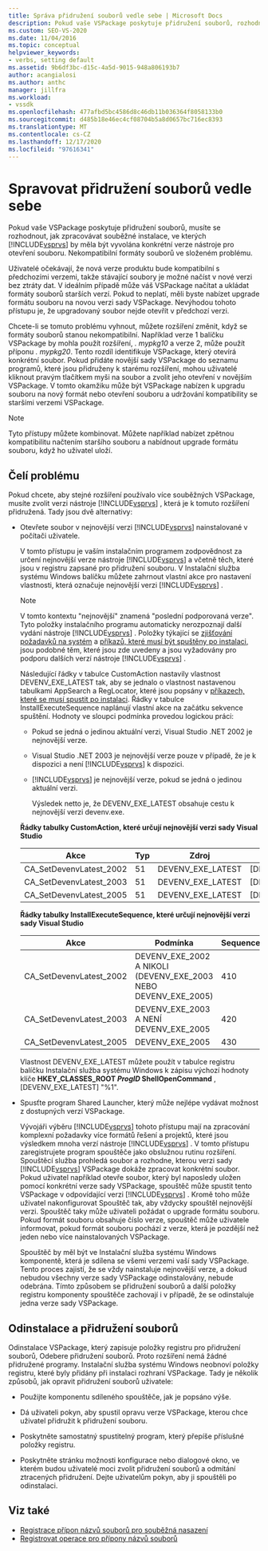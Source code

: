 ```yaml
---
title: Správa přidružení souborů vedle sebe | Microsoft Docs
description: Pokud vaše VSPackage poskytuje přidružení souborů, rozhodněte se, jak zpracovávat souběžné instalace, ve kterých konkrétní verze aplikace Visual Studio otevře soubor.
ms.custom: SEO-VS-2020
ms.date: 11/04/2016
ms.topic: conceptual
helpviewer_keywords:
- verbs, setting default
ms.assetid: 9b6df3bc-d15c-4a5d-9015-948a806193b7
author: acangialosi
ms.author: anthc
manager: jillfra
ms.workload:
- vssdk
ms.openlocfilehash: 477afbd5bc4586d8c46db11b036364f8058133b0
ms.sourcegitcommit: d485b18e46ec4cf08704b5a8d0657bc716ec8393
ms.translationtype: MT
ms.contentlocale: cs-CZ
ms.lasthandoff: 12/17/2020
ms.locfileid: "97616341"
---
```

# <a name="manage-side-by-side-file-associations"></a>Spravovat přidružení souborů vedle sebe

Pokud vaše VSPackage poskytuje přidružení souborů, musíte se rozhodnout, jak zpracovávat souběžné instalace, ve kterých [!INCLUDE[vsprvs](../code-quality/includes/vsprvs_md.md)] by měla být vyvolána konkrétní verze nástroje pro otevření souboru. Nekompatibilní formáty souborů ve složeném problému.

Uživatelé očekávají, že nová verze produktu bude kompatibilní s předchozími verzemi, takže stávající soubory je možné načíst v nové verzi bez ztráty dat. V ideálním případě může váš VSPackage načítat a ukládat formáty souborů starších verzí. Pokud to neplatí, měli byste nabízet upgrade formátu souboru na novou verzi sady VSPackage. Nevýhodou tohoto přístupu je, že upgradovaný soubor nejde otevřít v předchozí verzi.

Chcete-li se tomuto problému vyhnout, můžete rozšíření změnit, když se formáty souborů stanou nekompatibilní. Například verze 1 balíčku VSPackage by mohla použít rozšíření, *. mypkg10* a verze 2, může použít příponu *. mypkg20*. Tento rozdíl identifikuje VSPackage, který otevírá konkrétní soubor. Pokud přidáte novější sady VSPackage do seznamu programů, které jsou přidruženy k starému rozšíření, mohou uživatelé kliknout pravým tlačítkem myši na soubor a zvolit jeho otevření v novějším VSPackage. V tomto okamžiku může být VSPackage nabízen k upgradu souboru na nový formát nebo otevření souboru a udržování kompatibility se staršími verzemi VSPackage.

> [!NOTE]
> Tyto přístupy můžete kombinovat. Můžete například nabízet zpětnou kompatibilitu načtením staršího souboru a nabídnout upgrade formátu souboru, když ho uživatel uloží.

## <a name="face-the-problem"></a>Čelí problému

Pokud chcete, aby stejné rozšíření používalo více souběžných VSPackage, musíte zvolit verzi nástroje [!INCLUDE[vsprvs](../code-quality/includes/vsprvs_md.md)] , která je k tomuto rozšíření přidružená. Tady jsou dvě alternativy:

- Otevřete soubor v nejnovější verzi [!INCLUDE[vsprvs](../code-quality/includes/vsprvs_md.md)] nainstalované v počítači uživatele.

   V tomto přístupu je vaším instalačním programem zodpovědnost za určení nejnovější verze nástroje [!INCLUDE[vsprvs](../code-quality/includes/vsprvs_md.md)] a včetně těch, které jsou v registru zapsané pro přidružení souboru. V Instalační služba systému Windows balíčku můžete zahrnout vlastní akce pro nastavení vlastnosti, která označuje nejnovější verzi [!INCLUDE[vsprvs](../code-quality/includes/vsprvs_md.md)] .

  > [!NOTE]
  > V tomto kontextu "nejnovější" znamená "poslední podporovaná verze". Tyto položky instalačního programu automaticky nerozpoznají další vydání nástroje [!INCLUDE[vsprvs](../code-quality/includes/vsprvs_md.md)] . Položky týkající se [zjišťování požadavků na systém](../extensibility/internals/detecting-system-requirements.md) a [příkazů, které musí být spuštěny po instalaci,](../extensibility/internals/commands-that-must-be-run-after-installation.md) jsou podobné těm, které jsou zde uvedeny a jsou vyžadovány pro podporu dalších verzí nástroje [!INCLUDE[vsprvs](../code-quality/includes/vsprvs_md.md)] .

   Následující řádky v tabulce CustomAction nastavily vlastnost DEVENV_EXE_LATEST tak, aby se jednalo o vlastnost nastavenou tabulkami AppSearch a RegLocator, které jsou popsány v [příkazech, které se musí spustit po instalaci](../extensibility/internals/commands-that-must-be-run-after-installation.md). Řádky v tabulce InstallExecuteSequence naplánují vlastní akce na začátku sekvence spuštění. Hodnoty ve sloupci podmínka provedou logickou práci:

  - Pokud se jedná o jedinou aktuální verzi, Visual Studio .NET 2002 je nejnovější verze.

  - Visual Studio .NET 2003 je nejnovější verze pouze v případě, že je k dispozici a není [!INCLUDE[vsprvs](../code-quality/includes/vsprvs_md.md)] k dispozici.

  - [!INCLUDE[vsprvs](../code-quality/includes/vsprvs_md.md)] je nejnovější verze, pokud se jedná o jedinou aktuální verzi.

    Výsledek netto je, že DEVENV_EXE_LATEST obsahuje cestu k nejnovější verzi devenv.exe.

  **Řádky tabulky CustomAction, které určují nejnovější verzi sady Visual Studio**

  |Akce|Typ|Zdroj|Cíl|
  |------------|----------|------------|------------|
  |CA_SetDevenvLatest_2002|51|DEVENV_EXE_LATEST|[DEVENV_EXE_2002]|
  |CA_SetDevenvLatest_2003|51|DEVENV_EXE_LATEST|[DEVENV_EXE_2003]|
  |CA_SetDevenvLatest_2005|51|DEVENV_EXE_LATEST|[DEVENV_EXE_2005]|

  **Řádky tabulky InstallExecuteSequence, které určují nejnovější verzi sady Visual Studio**

  |Akce|Podmínka|Sequence|
  |------------|---------------|--------------|
  |CA_SetDevenvLatest_2002|DEVENV_EXE_2002 A NIKOLI (DEVENV_EXE_2003 NEBO DEVENV_EXE_2005)|410|
  |CA_SetDevenvLatest_2003|DEVENV_EXE_2003 A NENÍ DEVENV_EXE_2005|420|
  |CA_SetDevenvLatest_2005|DEVENV_EXE_2005|430|

   Vlastnost DEVENV_EXE_LATEST můžete použít v tabulce registru balíčku Instalační služba systému Windows k zápisu výchozí hodnoty klíče **HKEY_CLASSES_ROOT *ProgID* ShellOpenCommand** , [DEVENV_EXE_LATEST] "%1".

- Spusťte program Shared Launcher, který může nejlépe vydávat možnost z dostupných verzí VSPackage.

   Vývojáři výběru [!INCLUDE[vsprvs](../code-quality/includes/vsprvs_md.md)] tohoto přístupu mají na zpracování komplexní požadavky více formátů řešení a projektů, které jsou výsledkem mnoha verzí nástroje [!INCLUDE[vsprvs](../code-quality/includes/vsprvs_md.md)] . V tomto přístupu zaregistrujete program spouštěče jako obslužnou rutinu rozšíření. Spouštěcí služba prohledá soubor a rozhodne, kterou verzi sady [!INCLUDE[vsprvs](../code-quality/includes/vsprvs_md.md)] VSPackage dokáže zpracovat konkrétní soubor. Pokud uživatel například otevře soubor, který byl naposledy uložen pomocí konkrétní verze sady VSPackage, spouštěč může spustit tento VSPackage v odpovídající verzi [!INCLUDE[vsprvs](../code-quality/includes/vsprvs_md.md)] . Kromě toho může uživatel nakonfigurovat Spouštěč tak, aby vždycky spouštěl nejnovější verzi. Spouštěč taky může uživateli požádat o upgrade formátu souboru. Pokud formát souboru obsahuje číslo verze, spouštěč může uživatele informovat, pokud formát souboru pochází z verze, která je pozdější než jeden nebo více nainstalovaných VSPackage.

   Spouštěč by měl být ve Instalační služba systému Windows komponentě, která je sdílena se všemi verzemi vaší sady VSPackage. Tento proces zajistí, že se vždy nainstaluje nejnovější verze, a dokud nebudou všechny verze sady VSPackage odinstalovány, nebude odebrána. Tímto způsobem se přidružení souborů a další položky registru komponenty spouštěče zachovají i v případě, že se odinstaluje jedna verze sady VSPackage.

## <a name="uninstall-and-file-associations"></a>Odinstalace a přidružení souborů

Odinstalace VSPackage, který zapisuje položky registru pro přidružení souborů, Odebere přidružení souborů. Proto rozšíření nemá žádné přidružené programy. Instalační služba systému Windows neobnoví položky registru, které byly přidány při instalaci rozhraní VSPackage. Tady je několik způsobů, jak opravit přidružení souborů uživatele:

- Použijte komponentu sdíleného spouštěče, jak je popsáno výše.

- Dá uživateli pokyn, aby spustil opravu verze VSPackage, kterou chce uživatel přidružit k přidružení souboru.

- Poskytněte samostatný spustitelný program, který přepíše příslušné položky registru.

- Poskytněte stránku možnosti konfigurace nebo dialogové okno, ve kterém budou uživatelé moci zvolit přidružení souborů a odmítání ztracených přidružení. Dejte uživatelům pokyn, aby ji spouštěli po odinstalaci.

## <a name="see-also"></a>Viz také

- [Registrace přípon názvů souborů pro souběžná nasazení](../extensibility/registering-file-name-extensions-for-side-by-side-deployments.md)
- [Registrovat operace pro přípony názvů souborů](../extensibility/registering-verbs-for-file-name-extensions.md)
